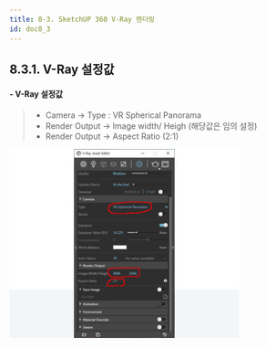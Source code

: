 ```yaml
---
title: 8-3. SketchUP 360 V-Ray 렌더링
id: doc8_3
---
```


## 8.3.1. V-Ray 설정값

#### - V-Ray 설정값  
> - Camera -> Type : VR Spherical Panorama
> - Render Output -> Image width/ Heigh (해당값은 임의 설정)
> - Render Output -> Aspect Ratio (2:1)

<img src="../../../images/8/8.3_1.jpg" height="80%" width="80%"/>
